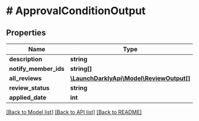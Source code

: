 # # ApprovalConditionOutput

## Properties

Name | Type | Description | Notes
------------ | ------------- | ------------- | -------------
**description** | **string** |  |
**notify_member_ids** | **string[]** |  |
**all_reviews** | [**\LaunchDarklyApi\Model\ReviewOutput[]**](ReviewOutput.md) |  |
**review_status** | **string** |  |
**applied_date** | **int** |  | [optional]

[[Back to Model list]](../../README.md#models) [[Back to API list]](../../README.md#endpoints) [[Back to README]](../../README.md)
